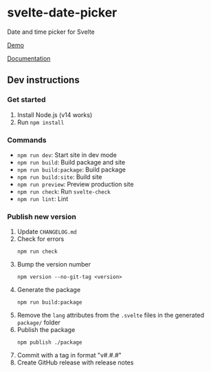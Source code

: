 # svelte-date-picker

Date and time picker for Svelte

[Demo](https://svelte-date-picker.kasper.space/demo)

[Documentation](https://svelte-date-picker.kasper.space/docs)

## Dev instructions

### Get started

1. Install Node.js (v14 works)
2. Run `npm install`

### Commands

- `npm run dev`: Start site in dev mode
- `npm run build`: Build package and site
- `npm run build:package`: Build package
- `npm run build:site`: Build site
- `npm run preview`: Preview production site
- `npm run check`: Run `svelte-check`
- `npm run lint`: Lint

### Publish new version

1. Update `CHANGELOG.md`
2. Check for errors
    ```
    npm run check
    ```
3. Bump the version number
    ```
    npm version --no-git-tag <version>
    ```
4. Generate the package
    ```
    npm run build:package
    ```
5. Remove the `lang` attributes from the `.svelte` files in the generated `package/` folder
6. Publish the package
    ```
    npm publish ./package
    ```
7. Commit with a tag in format "v#.#.#"
8. Create GitHub release with release notes

